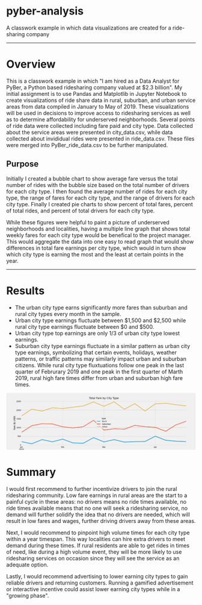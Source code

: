# pyber-analysis

A classwork example in which data visualizations are created for a ride-sharing company

---
# Overview
This is a classwork example in which "I am hired as a Data Analyst for PyBer, a Python based ridesharing company valued at $2.3 billion". My initial assignment is to use Pandas and Matplotlib in Jupyter Notebook to create visualizations of ride share data in rural, suburban, and urban service areas from data compiled in January to May of 2019. These visualizations will be used in decisions to improve access to ridesharing services as well as to determine affordability for underserved neighborhoods. Several points of ride data were collected including fare paid and city type. Data collected about the service areas were presented in city_data.csv, while data collected about invididual rides were presented in ride_data.csv. These files were merged into PyBer_ride_data.csv to be further manipulated.

## Purpose
Initially I created a bubble chart to show average fare versus the total number of rides with the bubble size based on the total number of drivers for each city type. I then found the average number of rides for each city type, the range of fares for each city type, and the range of drivers for each city type. Finally I created pie charts to show percent of total fares, percent of total rides, and percent of total drivers for each city type. 

While these figures were helpful to paint a picture of underserved neighborhoods and localities, having a multiple line graph that shows total weekly fares for each city type would be benefical to the project manager. This would aggregate the data into one easy to read graph that would show differences in total fare earnings per city type, which would in turn show which city type is earning the most and the least at certain points in the year. 

---

# Results 

* The urban city type earns significantly more fares than suburban and rural city types every month in the sample. 
* Urban city type earnings fluctuate between $1,500 and $2,500 while rural city type earnings fluctuate between $0 and $500. 
* Urban city type top earnings are only 1/3 of urban city type lowest earnings. 
* Suburban city type earnings fluctuate in a similar pattern as urban city type earnings, symbolizing that certain events, holidays, weather patterns, or traffic patterns may similarly impact urban and suburban citizens. While rural city type fluxtuations follow one peak in the last quarter of Februrary 2019 and one peak in the first quarter of Marth 2019, rural high fare times differ from urban and suburban high fare times. 

![Total fare by city type screenshot](/analysis/PyBer_fare_summary.png)

# Summary

I would first recommend to further incentivize drivers to join the rural ridesharing community. Low fare earnings in rural areas are the start to a painful cycle in these areas: no drivers means no ride times available, no ride times available means that no one will seek a ridesharing service, no demand will further solidify the idea that no drivers are needed, which will result in low fares and wages, further driving drivers away from these areas. 

Next, I would recommend to pinpoint high volume times for each city type within a year timespan. This way localities can hire extra drivers to meet demand during these times. If rural residents are able to get rides in times of need, like during a high volume event, they will be more likely to use ridesharing services on occasion since they will see the service as an adequate option. 

Lastly, I would recommend advertising to lower earning city types to gain reliable drivers and returning customers. Running a gamified advertisement or interactive incentive could assist lower earning city types while in a "growing phase". 

